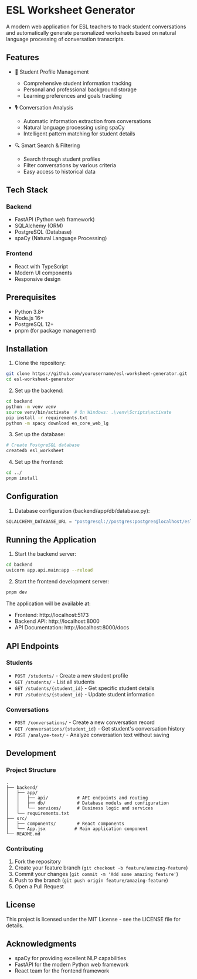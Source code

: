 # ESL Worksheet Generator

A modern web application for ESL teachers to track student conversations and automatically generate personalized worksheets based on natural language processing of conversation transcripts.

## Features

- 👤 Student Profile Management
  - Comprehensive student information tracking
  - Personal and professional background storage
  - Learning preferences and goals tracking

- 🎙️ Conversation Analysis
  - Automatic information extraction from conversations
  - Natural language processing using spaCy
  - Intelligent pattern matching for student details

- 🔍 Smart Search & Filtering
  - Search through student profiles
  - Filter conversations by various criteria
  - Easy access to historical data

## Tech Stack

### Backend
- FastAPI (Python web framework)
- SQLAlchemy (ORM)
- PostgreSQL (Database)
- spaCy (Natural Language Processing)

### Frontend
- React with TypeScript
- Modern UI components
- Responsive design

## Prerequisites

- Python 3.8+
- Node.js 16+
- PostgreSQL 12+
- pnpm (for package management)

## Installation

1. Clone the repository:
```bash
git clone https://github.com/yourusername/esl-worksheet-generator.git
cd esl-worksheet-generator
```

2. Set up the backend:
```bash
cd backend
python -m venv venv
source venv/bin/activate  # On Windows: .\venv\Scripts\activate
pip install -r requirements.txt
python -m spacy download en_core_web_lg
```

3. Set up the database:
```bash
# Create PostgreSQL database
createdb esl_worksheet
```

4. Set up the frontend:
```bash
cd ../
pnpm install
```

## Configuration

1. Database configuration (backend/app/db/database.py):
```python
SQLALCHEMY_DATABASE_URL = "postgresql://postgres:postgres@localhost/esl_worksheet"
```

## Running the Application

1. Start the backend server:
```bash
cd backend
uvicorn app.api.main:app --reload
```

2. Start the frontend development server:
```bash
pnpm dev
```

The application will be available at:
- Frontend: http://localhost:5173
- Backend API: http://localhost:8000
- API Documentation: http://localhost:8000/docs

## API Endpoints

### Students
- `POST /students/` - Create a new student profile
- `GET /students/` - List all students
- `GET /students/{student_id}` - Get specific student details
- `PUT /students/{student_id}` - Update student information

### Conversations
- `POST /conversations/` - Create a new conversation record
- `GET /conversations/{student_id}` - Get student's conversation history
- `POST /analyze-text/` - Analyze conversation text without saving

## Development

### Project Structure
```
.
├── backend/
│   ├── app/
│   │   ├── api/           # API endpoints and routing
│   │   ├── db/            # Database models and configuration
│   │   └── services/      # Business logic and services
│   └── requirements.txt
├── src/
│   ├── components/        # React components
│   └── App.jsx           # Main application component
└── README.md
```

### Contributing

1. Fork the repository
2. Create your feature branch (`git checkout -b feature/amazing-feature`)
3. Commit your changes (`git commit -m 'Add some amazing feature'`)
4. Push to the branch (`git push origin feature/amazing-feature`)
5. Open a Pull Request

## License

This project is licensed under the MIT License - see the LICENSE file for details.

## Acknowledgments

- spaCy for providing excellent NLP capabilities
- FastAPI for the modern Python web framework
- React team for the frontend framework
